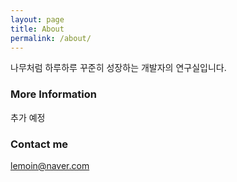 ```yaml
---
layout: page
title: About
permalink: /about/
---
```


나무처럼 하루하루 꾸준히 성장하는 개발자의 연구실입니다.

### More Information
추가 예정

### Contact me

[lemoin@naver.com](mailto:email@domain.com)
